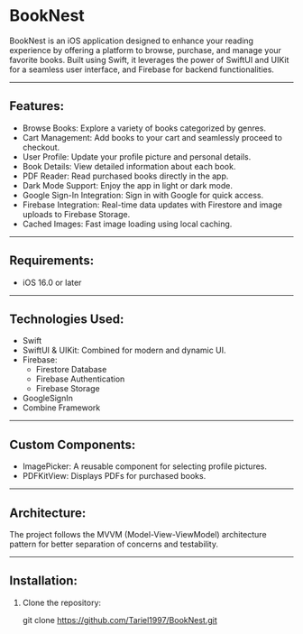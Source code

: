 # BookNest

BookNest is an iOS application designed to enhance your reading experience by offering a platform to browse, purchase, and manage your favorite books. Built using Swift, it leverages the power of SwiftUI and UIKit for a seamless user interface, and Firebase for backend functionalities.

---

## Features:

- Browse Books: Explore a variety of books categorized by genres.
- Cart Management: Add books to your cart and seamlessly proceed to checkout.
- User Profile: Update your profile picture and personal details.
- Book Details: View detailed information about each book.
- PDF Reader: Read purchased books directly in the app.
- Dark Mode Support: Enjoy the app in light or dark mode.
- Google Sign-In Integration: Sign in with Google for quick access.
- Firebase Integration: Real-time data updates with Firestore and image uploads to Firebase Storage.
- Cached Images: Fast image loading using local caching.

---

## Requirements:

- iOS 16.0 or later

---

## Technologies Used:

- Swift
- SwiftUI & UIKit: Combined for modern and dynamic UI.
- Firebase:
  - Firestore Database
  - Firebase Authentication
  - Firebase Storage
- GoogleSignIn
- Combine Framework

---

## Custom Components:

- ImagePicker: A reusable component for selecting profile pictures.
- PDFKitView: Displays PDFs for purchased books.

---

## Architecture:

The project follows the MVVM (Model-View-ViewModel) architecture pattern for better separation of concerns and testability.

---

## Installation:

1. Clone the repository:
   
   git clone https://github.com/Tariel1997/BookNest.git
